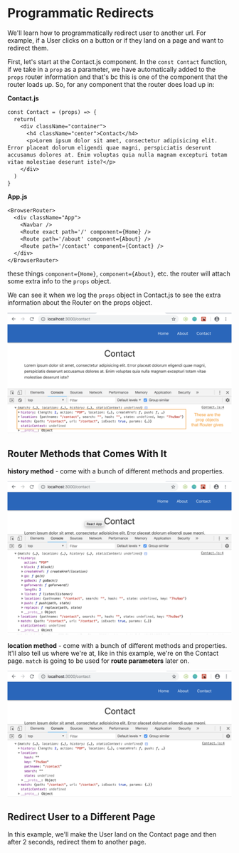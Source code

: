 # Programmatic Redirects

We'll learn how to programmatically redirect user to another url. For example, if a User clicks on a button or if they land on a page and want to redirect them.

First, let's start at the Contact.js component. In the ```const Contact``` function, if we take in a ```prop``` as a parameter, we have automatically added to the ```props``` router information and that's bc this is one of the component that the router loads up. So, for any component that the router does load up in:

**Contact.js**
```
const Contact = (props) => {
  return(
    <div className="container">
      <h4 className="center">Contact</h4>
      <p>Lorem ipsum dolor sit amet, consectetur adipisicing elit. Error placeat dolorum eligendi quae magni, perspiciatis deserunt accusamus dolores at. Enim voluptas quia nulla magnam excepturi totam vitae molestiae deserunt iste?</p>
    </div>
  )
}
```

**App.js**
```
<BrowserRouter>
  <div className="App">
    <Navbar />
    <Route exact path='/' component={Home} />
    <Route path='/about' component={About} />
    <Route path='/contact' component={Contact} />
  </div>
</BrowserRouter>
```

these things ```component={Home}```, ```component={About}```, etc. the router will attach some extra info to the ```props``` object. 

We can see it when we log the ```props``` object in Contact.js to see the extra information about the Router on the props object.

<kbd>![alt text](img/propobj.png "screenshot")</kbd>

## Router Methods that Comes With It

**history method** - come with a bunch of different methods and properties.

<kbd>![alt text](img/historymethod.png "screenshot")</kbd>

**location method** - come with a bunch of different methods and properties. It'll also tell us where we're at, like in this example, we're on the Contact page. ```match``` is going to be used for **route parameters** later on.

<kbd>![alt text](img/locationmethod.png "screenshot")</kbd>

## Redirect User to a Different Page

In this example, we'll make the User land on the Contact page and then after 2 seconds, redirect them to another page.